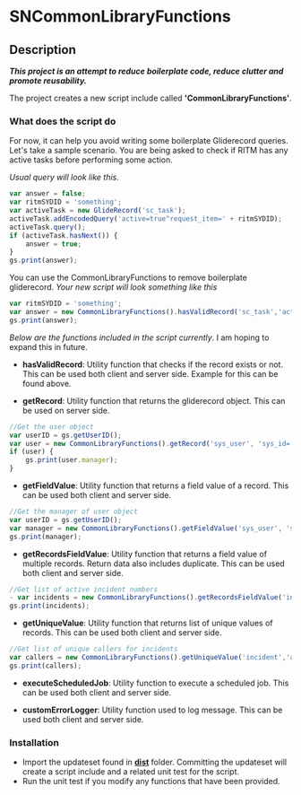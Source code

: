 # SNCommonLibraryFunctions

## Description

**_This project is an attempt to reduce boilerplate code, reduce clutter and promote reusability._**

The project creates a new script include called **'CommonLibraryFunctions'**.

### What does the script do

For now, it can help you avoid writing some boilerplate Gliderecord queries. Let's take a sample scenario. You are being asked to check if RITM has any active tasks before performing some action.

_Usual query will look like this._

```javascript
var answer = false;
var ritmSYDID = 'something';
var activeTask = new GlideRecord('sc_task');
activeTask.addEncodedQuery('active=true^request_item=' + ritmSYDID);
activeTask.query();
if (activeTask.hasNext()) {
    answer = true;
}
gs.print(answer);
```

You can use the CommonLibraryFunctions to remove boilerplate gliderecord. _Your new script will look something like this_

```javascript
var ritmSYDID = 'something';
var answer = new CommonLibraryFunctions().hasValidRecord('sc_task','active=true^request_item=' + ritmSYDID);
gs.print(answer);
```

_Below are the functions included in the script currently_. I am hoping to expand this in future.

- **hasValidRecord**: Utility function that checks if the record exists or not. This can be used both client and server side. Example for this can be found above.

- **getRecord**: Utility function that returns the gliderecord object. This can be used on server side.

```javascript
//Get the user object
var userID = gs.getUserID();
var user = new CommonLibraryFunctions().getRecord('sys_user', 'sys_id=' + userID);
if (user) {
    gs.print(user.manager);
}
```

- **getFieldValue**: Utility function that returns a field value of a record. This can be used both client and server side.

```javascript
//Get the manager of user object
var userID = gs.getUserID();
var manager = new CommonLibraryFunctions().getFieldValue('sys_user', 'sys_id=' + userID, 'manager');
gs.print(manager);
```

- **getRecordsFieldValue**: Utility function that returns a field value of multiple records. Return data also includes duplicate. This can be used both client and server side.

```javascript
//Get list of active incident numbers
- var incidents = new CommonLibraryFunctions().getRecordsFieldValue('incident','active=true','number');
gs.print(incidents);
```

- **getUniqueValue**: Utility function that returns list of unique values of records. This can be used both client and server side.

```javascript
//Get list of unique callers for incidents
var callers = new CommonLibraryFunctions().getUniqueValue('incident','active=true','caller_id');
gs.print(callers);
```

- **executeScheduledJob**: Utility function to execute a scheduled job. This can be used both client and server side.

- **customErrorLogger**: Utility function used to log message. This can be used both client and server side.

### Installation

- Import the updateset found in [**dist**](/dist) folder. Committing the updateset will create a script include and a related unit test for the script.
- Run the unit test if you modify any functions that have been provided.
